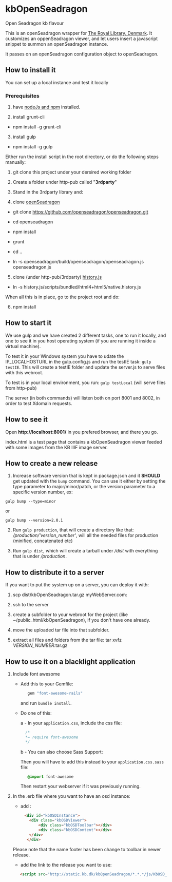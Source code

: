 # kbOpenSeadragon
Open Seadragon kb flavour

This is an openSeadragon wrapper for [The Royal Library, Denmark](http://www.kb.dk). It customizes an oppenSeadragon viewer, and let users insert a javascript snippet to summon an openSeadragon instance.

It passes on an openSeadragon configuration object to openSeadragon.

## How to install it
You can set up a local instance and test it locally

### Prerequisites
1. have [nodeJs and npm](https://nodejs.org/en/) installed.

2. install grunt-cli

  * npm install -g grunt-cli

3. install gulp

  * npm install -g gulp

Either run the install script in the root directory, or do the following steps manually:

1. git clone this project under your dersired working folder

2. Create a folder under http-pub called "__3rdparty__"

3. Stand in the 3rdparty library and:

4. clone [openSeadragon](https://github.com/openseadragon/openseadragon.git)

  * git clone https://github.com/openseadragon/openseadragon.git

  * cd openseadragon

  * npm install

  * grunt

  * cd ..

  * ln -s openseadragon/build/openseadragon/openseadragon.js openseadragon.js

5. clone (under http-pub/3rdparty) [history.js](https://github.com/browserstate/history.js.git)

  * ln -s history.js/scripts/bundled/html4+html5/native.history.js

When all this is in place, go to the project root and do:

6. npm install

## How to start it

We use gulp and we have created 2 different tasks, one to run it locally, and one to see it in you host operating system (if you are running it inside a virtual machine).

To test it in your Windows system you have to udate the IP_LOCALHOSTURL in the gulp.config.js and run the testIE task: `gulp testIE`. This will create a testIE folder and update the server.js to serve files with this webroot.

To test is in your local environment, you run: `gulp testLocal` (will serve files from http-pub)

The server (in both commands) will listen both on port 8001 and 8002, in order to test Xdomain requests.

## How to see it

Open __http://localhost:8001/__ in you prefered browser, and there you go.

index.html is a test page that contains a kbOpenSeadragon viewer feeded with some images from the KB IIIF image server.

## How to create a new release

1. Increase software version that is kept in package.json and it **SHOULD** get updated with the `bump` command. You can use it either by setting the type parameter to major/minor/patch, or the version parameter to a specific version number, ex:
```
gulp bump --type=minor
```
or
```
gulp bump --version=2.0.1
```
2. Run `gulp production`, that will create a directory like that: _/production/'version_number'_, will all the needed files for production (minified, concatenated etc)

3. Run `gulp dist`, which will create a tarball under _/dist_ with everything that is under _/production_.

## How to distribute it to a server

If you want to put the system up on a server, you can deploy it with:

1. scp dist/kbOpenSeadragon.tar.gz myWebServer.com:

2. ssh to the server

3. create a subfolder to your webroot for the project (like ~/public_html/kbOpenSeadragon), if you don't have one already.

4. move the uploaded tar file into that subfolder.

5. extract all files and folders from the tar file:
   tar xvfz _VERSION_NUMBER_.tar.gz 
   

## How to use it on a blacklight application

1. Include font awesome 
    
    * Add this to your Gemfile:
 
      ```ruby
         gem "font-awesome-rails"
      ```
 
        and run `bundle install`.
 
    * Do one of this:
 
       a - In your `application.css`, include the css file:
 
        ```css
          /*
          *= require font-awesome
          */
        ```
 
       b - You can also choose Sass Support:
 
        Then you will have to add this instead to your `application.css.sass` file: 
        
        ```sass
           @import font-awesome
        ```
         
       Then restart your webserver if it was previously running. 
         
2. In the .erb file where you want to have an osd instance:

    * add :
     ```html
          <div id="kbOSDInstance">
            <div class="kbOSDViewer">
                <div class="kbOSDToolbar"></div>
                <div class="kbOSDContent"></div>
            </div>
           </div>
     ```
   Please note that the name footer has been change to toolbar in newer release.

    * add the link to the release you want to use:
     ```html
        <script src="http://static.kb.dk/kbOpenSeadragon/*.*.*/js/KbOSD_bundle_min.js" ></script>
     ```





